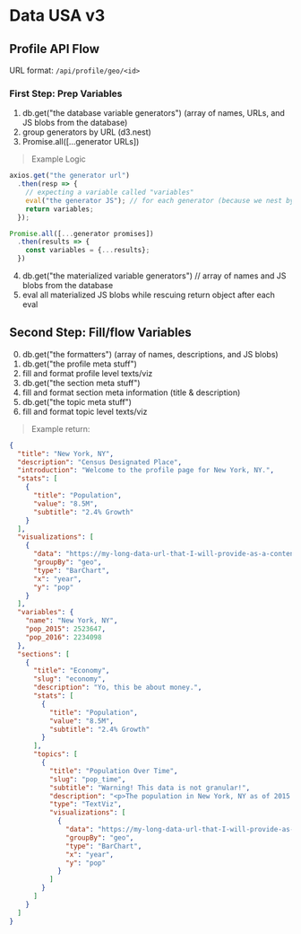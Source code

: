 # Data USA v3

## Profile API Flow

URL format: `/api/profile/geo/<id>`

### First Step: Prep Variables

1. db.get("the database variable generators")
(array of names, URLs, and JS blobs from the database)
2. group generators by URL (d3.nest)
3. Promise.all([...generator URLs])

> Example Logic

```js
axios.get("the generator url")
  .then(resp => {
    // expecting a variable called "variables"
    eval("the generator JS"); // for each generator (because we nest by URL)
    return variables;
  });

Promise.all([...generator promises])
  .then(results => {
    const variables = {...results};
  })
```

4. db.get("the materialized variable generators") // array of names and JS blobs from the database
5. eval all materialized JS blobs while rescuing return object after each eval

## Second Step: Fill/flow Variables

0. db.get("the formatters")
(array of names, descriptions, and JS blobs)
1. db.get("the profile meta stuff")
2. fill and format profile level texts/viz
3. db.get("the section meta stuff")
4. fill and format section meta information (title & description)
5. db.get("the topic meta stuff")
6. fill and format topic level texts/viz

> Example return:

```json
{
  "title": "New York, NY",
  "description": "Census Designated Place",
  "introduction": "Welcome to the profile page for New York, NY.",
  "stats": [
    {
      "title": "Population",
      "value": "8.5M",
      "subtitle": "2.4% Growth"
    }
  ],
  "visualizations": [
    {
      "data": "https://my-long-data-url-that-I-will-provide-as-a-content-creator",
      "groupBy": "geo",
      "type": "BarChart",
      "x": "year",
      "y": "pop"
    }
  ],
  "variables": {
    "name": "New York, NY",
    "pop_2015": 2523647,
    "pop_2016": 2234098
  },
  "sections": [
    {
      "title": "Economy",
      "slug": "economy",
      "description": "Yo, this be about money.",
      "stats": [
        {
          "title": "Population",
          "value": "8.5M",
          "subtitle": "2.4% Growth"
        }
      ],
      "topics": [
        {
          "title": "Population Over Time",
          "slug": "pop_time",
          "subtitle": "Warning! This data is not granular!",
          "description": "<p>The population in New York, NY as of 2015 was 2.5M.",
          "type": "TextViz",
          "visualizations": [
            {
              "data": "https://my-long-data-url-that-I-will-provide-as-a-content-creator",
              "groupBy": "geo",
              "type": "BarChart",
              "x": "year",
              "y": "pop"
            }
          ]
        }
      ]
    }
  ]
}
```
